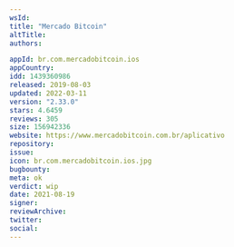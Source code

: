 ```yaml
---
wsId: 
title: "Mercado Bitcoin"
altTitle: 
authors:

appId: br.com.mercadobitcoin.ios
appCountry: 
idd: 1439360986
released: 2019-08-03
updated: 2022-03-11
version: "2.33.0"
stars: 4.6459
reviews: 305
size: 156942336
website: https://www.mercadobitcoin.com.br/aplicativo
repository: 
issue: 
icon: br.com.mercadobitcoin.ios.jpg
bugbounty: 
meta: ok
verdict: wip
date: 2021-08-19
signer: 
reviewArchive:
twitter: 
social:
---
```


